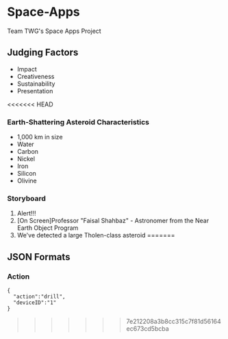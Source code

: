 Space-Apps
==========

Team TWG's Space Apps Project


## Judging Factors

- Impact
- Creativeness
- Sustainability
- Presentation

<<<<<<< HEAD
### Earth-Shattering Asteroid Characteristics

- 1,000 km in size
- Water
- Carbon
- Nickel
- Iron
- Silicon
- Olivine


### Storyboard

1. Alert!!!
2. [On Screen]Professor "Faisal Shahbaz" - Astronomer from the Near Earth Object Program 
3. We've detected a large Tholen-class asteroid
=======
## JSON Formats

### Action
```
{
  "action":"drill",
  "deviceID":"1"
}
```
>>>>>>> 7e212208a3b8cc315c7f81d56164ec673cd5bcba
